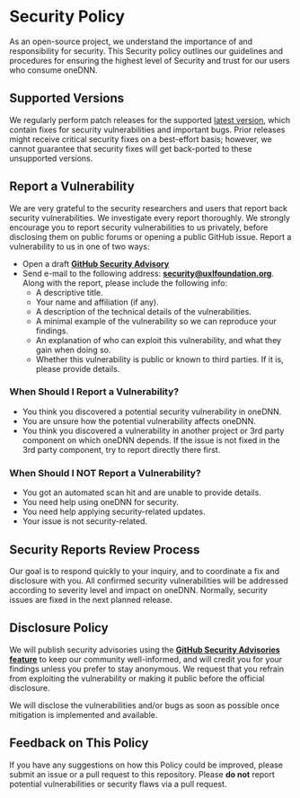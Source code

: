 # Security Policy
As an open-source project, we understand the importance of and responsibility
for security. This Security policy outlines our guidelines and procedures for
ensuring the highest level of Security and trust for our users who consume
oneDNN.

## Supported Versions
We regularly perform patch releases for the supported
[latest version][1],
which contain fixes for security vulnerabilities and important bugs. Prior
releases might receive critical security fixes on a best-effort basis; however,
we cannot guarantee that security fixes will get back-ported to these
unsupported versions.

## Report a Vulnerability
We are very grateful to the security researchers and users that report back
security vulnerabilities. We investigate every report thoroughly.
We strongly encourage you to report security vulnerabilities to us privately,
before disclosing them on public forums or opening a public GitHub issue. 
Report a vulnerability to us in one of two ways:
* Open a draft [**GitHub Security Advisory**][2]
* Send e-mail to the following address: **security@uxlfoundation.org**.
Along with the report, please include the following info:
  * A descriptive title.
  * Your name and affiliation (if any).
  * A description of the technical details of the vulnerabilities.
  * A minimal example of the vulnerability so we can reproduce your findings.
  * An explanation of who can exploit this vulnerability, and what they gain
  when doing so. 
  * Whether this vulnerability is public or known to third parties. If it is,
  please provide details.

### When Should I Report a Vulnerability?
* You think you discovered a potential security vulnerability in oneDNN.
* You are unsure how the potential vulnerability affects oneDNN.
* You think you discovered a vulnerability in another project or 3rd party
component on which oneDNN depends. If the issue is not fixed in the 3rd party
component, try to report directly there first.

### When Should I NOT Report a Vulnerability?
* You got an automated scan hit and are unable to provide details.
* You need help using oneDNN for security.
* You need help applying security-related updates.
* Your issue is not security-related.

## Security Reports Review Process
Our goal is to respond quickly to your inquiry, and to coordinate a fix and
disclosure with you. All confirmed security vulnerabilities will be addressed
according to severity level and impact on oneDNN. Normally, security issues
are fixed in the next planned release.

## Disclosure Policy
We will publish security advisories using the 
[**GitHub Security Advisories feature**][3]
to keep our community well-informed, and will credit you for your findings
unless you prefer to stay anonymous. We request that you refrain from
exploiting the vulnerability or making it public before the official disclosure.

We will disclose the vulnerabilities and/or bugs as soon as possible once
mitigation is implemented and available. 

## Feedback on This Policy
If you have any suggestions on how this Policy could be improved, please submit
an issue or a pull request to this repository. Please **do not** report
potential vulnerabilities or security flaws via a pull request.

[1]: https://github.com/uxlfoundation/oneDNN/releases/latest
[2]: https://github.com/uxlfoundation/oneDNN/security/advisories/new
[3]: https://github.com/uxlfoundation/oneDNN/security/advisories

